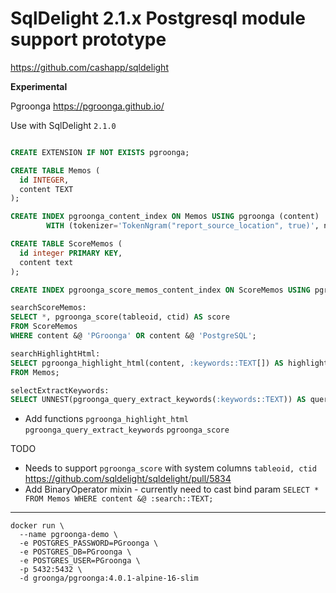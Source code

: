 # SqlDelight 2.1.x Postgresql module support prototype 

https://github.com/cashapp/sqldelight

**Experimental**

Pgroonga https://pgroonga.github.io/

Use with SqlDelight `2.1.0`

```sql

CREATE EXTENSION IF NOT EXISTS pgroonga;

CREATE TABLE Memos (
  id INTEGER,
  content TEXT
);

CREATE INDEX pgroonga_content_index ON Memos USING pgroonga (content)
        WITH (tokenizer='TokenNgram("report_source_location", true)', normalizer='NormalizerNFKC100');

CREATE TABLE ScoreMemos (
  id integer PRIMARY KEY,
  content text
);

CREATE INDEX pgroonga_score_memos_content_index ON ScoreMemos USING pgroonga (content);

searchScoreMemos:
SELECT *, pgroonga_score(tableoid, ctid) AS score
FROM ScoreMemos
WHERE content &@ 'PGroonga' OR content &@ 'PostgreSQL';

searchHighlightHtml:
SELECT pgroonga_highlight_html(content, :keywords::TEXT[]) AS highlight_html
FROM Memos;

selectExtractKeywords:
SELECT UNNEST(pgroonga_query_extract_keywords(:keywords::TEXT)) AS query_extract_keywords;
```

* Add functions `pgroonga_highlight_html` `pgroonga_query_extract_keywords` `pgroonga_score`

TODO

* Needs to support `pgroonga_score` with system columns `tableoid, ctid`
  https://github.com/sqldelight/sqldelight/pull/5834
* Add BinaryOperator mixin - currently need to cast bind param `SELECT * FROM Memos WHERE content &@ :search::TEXT;`
---

```shell
docker run \
  --name pgroonga-demo \
  -e POSTGRES_PASSWORD=PGroonga \
  -e POSTGRES_DB=PGroonga \
  -e POSTGRES_USER=PGroonga \
  -p 5432:5432 \
  -d groonga/pgroonga:4.0.1-alpine-16-slim
```
